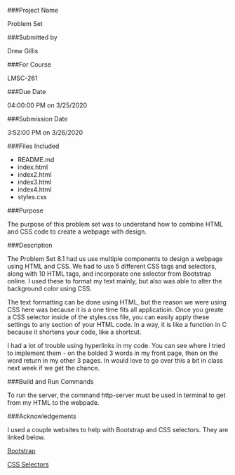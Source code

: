 ###Project Name

Problem Set 

###Submitted by

Drew Gillis

###For Course

LMSC-261

###Due Date

04:00:00 PM on 3/25/2020

###Submission Date

3:52:00 PM on 3/26/2020

###Files Included

* README.md
* index.html
* index2.html
* index3.html
* index4.html
* styles.css

###Purpose

The purpose of this problem set was to understand how to combine HTML and CSS code to create a webpage with design.

###Description

The Problem Set 8.1 had us use multiple components to design a webpage using HTML and CSS. We had to use 5 different CSS tags and selectors, along with 10 HTML tags, and incorporate one selector from Bootstrap online. I used these to format my text mainly, but also was able to alter the background color using CSS. 

The text formatting can be done using HTML, but the reason we were using CSS here was because it is a one time fits all applicatioin. Once you greate a CSS selector inside of the styles.css file, you can easily apply these settings to any section of your HTML code. In a way, it is like a function in C because it shortens your code, like a shortcut.

I had a lot of trouble using hyperlinks in my code. You can see where I tried to implement them - on the bolded 3 words in my front page, then on the word return in my other 3 pages. In would love to go over this a bit in class next week if we get the chance. 

###Build and Run Commands

To run the server, the command http-server must be used in terminal to get from my HTML to the webpade.

###Acknowledgements

I used a couple websites to help with Bootstrap and CSS selectors. They are linked below.

[Bootstrap](https://getbootstrap.com/docs/4.4/utilities/position/)

[CSS Selectors](https://www.w3schools.com/css/css_selectors.asp)
